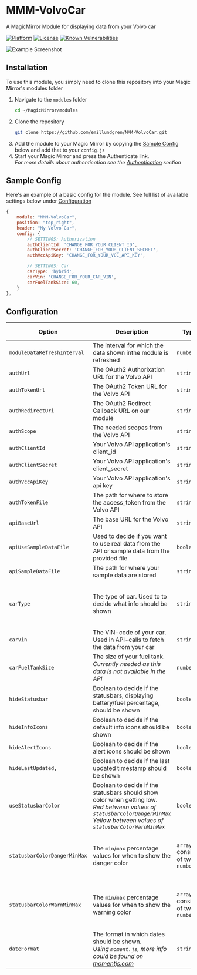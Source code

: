 # MMM-VolvoCar

A MagicMirror Module for displaying data from your Volvo car

[![Platform](https://img.shields.io/badge/platform-MagicMirror-informational)](https://MagicMirror.builders)
[![License](https://img.shields.io/badge/license-MIT-informational)](https://raw.githubusercontent.com/emillundgren/MMM-VolvoCar/master/LICENSE)
[![Known Vulnerabilities](https://snyk.io/test/github/emillundgren/MMM-VolvoCar/badge.svg)](https://snyk.io/test/github/emillundgren/MMM-VolvoCar)


![Example Screenshot](../assets/example.png?raw=true)

## Installation
To use this module, you simply need to clone this repository into your Magic Mirror's modules folder

1. Navigate to the `modules` folder
	```bash
	cd ~/MagicMirror/modules
	```
2. Clone the repository
	```bash
	git clone https://github.com/emillundgren/MMM-VolvoCar.git
	```
3. Add the module to your Magic Mirror by copying the [Sample Config](#sample-config) below and add that to your `config.js`
4. Start your Magic Mirror and press the Authenticate link. <br> _For more details about authentication see the [Authentication](authentication.md) section_

## Sample Config
Here's an example of a basic config for the module. See full list of available settings below under [Configuration](#configuration)
```javascript
{
	module: "MMM-VolvoCar",
	position: "top_right",
	header: "My Volvo Car",
	config: {
		// SETTINGS: Authorization
		authClientId: 'CHANGE_FOR_YOUR_CLIENT_ID',
		authClientSecret: 'CHANGE_FOR_YOUR_CLIENT_SECRET',
		authVccApiKey: 'CHANGE_FOR_YOUR_VCC_API_KEY',

		// SETTINGS: Car
		carType: 'hybrid',
		carVin: 'CHANGE_FOR_YOUR_CAR_VIN',
		carFuelTankSize: 60,
	}
},
```

## Configuration
| **Option** | **Description**| **Type** | **Default** | **Possible values** |
| --- | --- | --- | --- | --- |
| `moduleDataRefreshInterval` | The interval for which the data shown inthe module is refreshed | `number` | `10 * 60 * 1000` | |
| `authUrl` | The OAuth2 Authorixation URL for the Volvo API | `string` | `https://volvoid.eu.volvocars.com/as/authorization.oauth2` | |
| `authTokenUrl` | The OAuth2 Token URL for the Volvo API | `string` | `https://volvoid.eu.volvocars.com/as/token.oauth2` | |
| `authRedirectUri` | The OAuth2 Redirect Callback URL on our module | `string` | `http://localhost:8080/MMM-VolvoCar/callback` | |
| `authScope` | The needed scopes from the Volvo API | `string` | `openid` | |
| `authClientId` | Your Volvo API application's client_id | `string` | `null` | |
| `authClientSecret` | Your Volvo API application's client_secret | `string` | `null` | |
| `authVccApiKey` | Your Volvo API application's api key | `string` | `null` | |
| `authTokenFile` | The path for where to store the access_token from the Volvo API | `string` | `./modules/MMM-VolvoCar/tokens.json` |  |
| `apiBaseUrl` | The base URL for the Volvo API | `string` | `https://api.volvocars.com` | |
| `apiUseSampleDataFile` | Used to decide if you want to use real data from the API or sample data from the provided file | `boolean` | `false` | `true` or `false` |
| `apiSampleDataFile` | The path for where your sample data are stored | `string` | `./modules/MMM-VolvoCar/sampleData.json` | |
| `carType` | The type of car. Used to to decide what info should be shown | `string` | `null` | `electric` or `hybrid` or `petrol` or `diesel` |
| `carVin` | The VIN-code of your car. Used in API-calls to fetch the data from your car | `string` | `null` | |
| `carFuelTankSize` | The size of your fuel tank. <br> _Currently needed as this data is not available in the API_ | `number` | `60` | |
| `hideStatusbar` | Boolean to decide if the statusbars, displaying battery/fuel percentage, should be shown | `boolean` | `false` | `true` or `false` |
| `hideInfoIcons` | Boolean to decide if the default info icons should be shown | `boolean` | `false` | `true` or `false` |
| `hideAlertIcons` | Boolean to decide if the alert icons should be shown | `boolean` | `false` | `true` or `false` |
| `hideLastUpdated,` | Boolean to decide if the last updated timestamp should be shown | `boolean` | `false` | `true` or `false` |
| `useStatusbarColor` | Boolean to decide if the statusbars should show color when getting low. <br> _Red between values of `statusbarColorDangerMinMax`_ <br>_Yellow between values of `statusbarColorWarnMinMax`_ | `boolean` | `true` | `true` or `false` |
| `statusbarColorDangerMinMax` | The `min`/`max` percentage values for when to show the danger color | `array` consiting of two `number` | `[0, 10]` | `array` with two valid `number` between `0` and `100` |
| `statusbarColorWarnMinMax` | The `min`/`max` percentage values for when to show the warning color | `array` consiting of two `number` | `[11, 20]` | `array` with two valid `number` between `0` and `100` |
| `dateFormat` | The format in which dates should be shown. <br> _Using `moment.js`, more info could be found on [momentjs.com](https://momentjs.com/docs/#/parsing/string/)_ | `string` | `YYYY-MM-DD HH:mm:ss` | |
